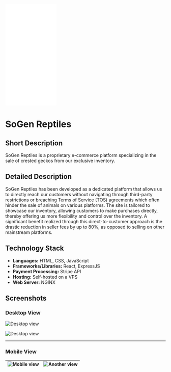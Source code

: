 ![SoGen](/client/public/resources/logo.png) 
# SoGen Reptiles

## Short Description
SoGen Reptiles is a proprietary e-commerce platform specializing in the sale of crested geckos from our exclusive inventory.

## Detailed Description
SoGen Reptiles has been developed as a dedicated platform that allows us to directly reach our customers without navigating through third-party restrictions or breaching Terms of Service (TOS) agreements which often hinder the sale of animals on various platforms. The site is tailored to showcase our inventory, allowing customers to make purchases directly, thereby offering us more flexibility and control over the inventory. A significant benefit realized through this direct-to-customer approach is the drastic reduction in seller fees by up to 80%, as opposed to selling on other mainstream platforms.

## Technology Stack
- **Languages:** HTML, CSS, JavaScript
- **Frameworks/Libraries:** React, ExpressJS
- **Payment Processing:** Stripe API
- **Hosting:** Self-hosted on a VPS
- **Web Server:** NGINX

## Screenshots
### Desktop View

![Desktop view](/client/public/resources/desktop1.png)

![Desktop view](https://i.ibb.co/DppFRtW/Screenshot-from-2023-10-28-12-26-25.png)

---

### Mobile View

| ![Mobile view](https://i.ibb.co/gmJLrD5/Screen-Shot-2023-10-10-at-10-25-27.png) | ![Another view](https://i.ibb.co/TvM8yWv/Screenshot-from-2023-10-28-12-51-02.png) |
|:---:|:---:|

